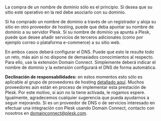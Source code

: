 La compra de un nombre de dominio sólo es el principio. Si desea que su sitio esté operativo en la red debe asociarlo con su dominio.

Si ha comprado un nombre de dominio a través de un registrador y aloja su sitio en otro proveedor de hosting, puede que deba apuntar su nombre de dominio a su servidor Plesk. Si su nombre de dominio ya apunta a Plesk, puede que desee añadir servicios de terceros adicionales (como por ejemplo correo o plataforma e-commerce) a su sitio web.  

En ambos casos deberá configurar el DNS. Puede que esto le resulte todo un reto, más aún si no dispone de demasiados conocimientos al respecto. Para ello, use la extensión Domain Connect. Simplemente deberá indicar el nombre de dominio y la extensión configurará el DNS de forma automática.

**Declinación de responsabilidades:** en estos momentos esto sólo es aplicable al grupo de proveedores de hosting [detallado aquí](https://www.domainconnect.org). Muchos proveedores aún están en proceso de implementar esta prestación de Plesk. Por este motivo, si aún no la tiene activada, le rogamos espere. Igualmente, agradecemos cualquier sugerencia que pueda ayudarnos a seguir mejorando. Si es un proveedor de DNS o de servicios interesado en efectuar una integración con Plesk usando Domain Connect, contacto con nosotros en [domainconnect@plesk.com](mailto:domainconnect@plesk.com).